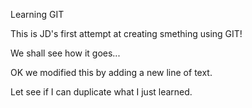 Learning GIT

This is JD's first attempt at creating smething using GIT!

We shall see how it goes...

OK we modified this by adding a new line of text.

Let see if I can duplicate what I just learned.
